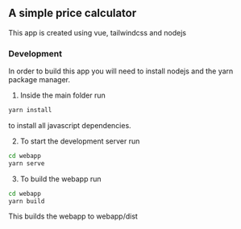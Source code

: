 ## A simple price calculator

This app is created using vue, tailwindcss and nodejs

### Development
In order to build this app you will need to install nodejs and the yarn package manager.

1. Inside the main folder run
```bash
yarn install
```
to install all javascript dependencies.

2. To start the development server run
```bash
cd webapp
yarn serve
```

3. To build the webapp run
```bash
cd webapp
yarn build
```
This builds the webapp to webapp/dist